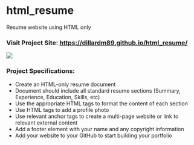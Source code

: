 # html_resume
Resume website using HTML only

### Visit Project Site: https://dillardm89.github.io/html_resume/

![](https://media.giphy.com/media/v1.Y2lkPTc5MGI3NjExaTlkNGtibDV3MHV2ZDN2NnA0eWp2d2o1d2R5c3dxc24weDZhNGJ5biZlcD12MV9pbnRlcm5hbF9naWZfYnlfaWQmY3Q9Zw/39jLRB9avpaB7yQrp2/giphy.gif)

### Project Specifications:

- Create an HTML-only resume document
- Document should include all standard resume sections (Summary, Experience, Education, Skills, etc)
- Use the appropriate HTML tags to format the content of each section
- Use HTML tags to add a profile photo
- Use relevant anchor tags to create a multi-page website or link to relevant external content
- Add a footer element with your name and any copyright information
- Add your website to your GitHub to start building your portfolio
